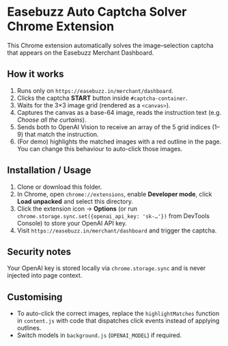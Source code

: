 # Easebuzz Auto Captcha Solver Chrome Extension

This Chrome extension automatically solves the image–selection captcha that appears on the Easebuzz Merchant Dashboard.

## How it works
1. Runs only on `https://easebuzz.in/merchant/dashboard`.
2. Clicks the captcha **START** button inside `#captcha-container`.
3. Waits for the 3×3 image grid (rendered as a `<canvas>`).
4. Captures the canvas as a base-64 image, reads the instruction text (e.g. *Choose all the curtains*).
5. Sends both to OpenAI Vision to receive an array of the 5 grid indices (1–9) that match the instruction.
6. (For demo) highlights the matched images with a red outline in the page. You can change this behaviour to auto-click those images.

## Installation / Usage
1. Clone or download this folder.
2. In Chrome, open `chrome://extensions`, enable **Developer mode**, click **Load unpacked** and select this directory.
3. Click the extension icon → **Options** (or run `chrome.storage.sync.set({openai_api_key: 'sk-…'})` from DevTools Console) to store your OpenAI API key.
4. Visit `https://easebuzz.in/merchant/dashboard` and trigger the captcha.

## Security notes
Your OpenAI key is stored locally via `chrome.storage.sync` and is never injected into page context.

## Customising
* To auto-click the correct images, replace the `highlightMatches` function in `content.js` with code that dispatches click events instead of applying outlines.
* Switch models in `background.js` (`OPENAI_MODEL`) if required.
